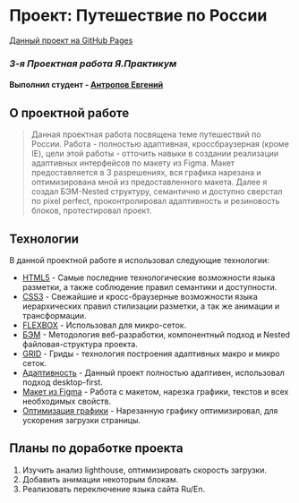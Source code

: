 # Проект: Путешествие по России
[Данный проект на GitHub Pages](https://squaredbusinessman.github.io/russian-travel/)

### _3-я Проектная работа Я.Практикум_
#### Выполнил студент - [Антропов Евгений](https://www.facebook.com/squaredbusinessman)

## О проектной работе
>Данная проектная работа посвящена теме путешествий по России. Работа - полностью адаптивная, кроссбраузерная (кроме IE), цели этой работы - отточить навыки в создании реализации адаптивных интерфейсов по макету из Figma. Макет предоставляется в 3 разрешениях, вся графика нарезана и оптимизирована мной из предоставленного макета. Далее я создал БЭМ-Nested структуру, семантично и доступно сверстал по pixel perfect, проконтролировал адаптивность и резиновость блоков, протестировал проект.

## Технологии

В данной проектной работе я использовал следующие технологии:

* [HTML5](https://ru.wikipedia.org/wiki/HTML5) - Самые последние технологические возможности языка разметки, а также соблюдение правил семантики и доступности.
* [CSS3](https://developer.mozilla.org/ru/docs/Web/CSS) - Свежайшие и кросс-браузерные возможности языка иерархических правил стилизации разметки, а так же анимации и трансформации.
* [FLEXBOX](https://developer.mozilla.org/ru/docs/Learn/CSS/CSS_layout/Flexbox) - Использовал для микро-сеток.
* [БЭМ](https://ru.bem.info/) - Методология веб-разработки, компонентный подход и Nested файловая-структура проекта.
* [GRID](https://developer.mozilla.org/ru/docs/Web/CSS/CSS_Grid_Layout/Basic_Concepts_of_Grid_Layout) - Гриды - технология построения адаптивных макро и микро сеток.
* [Адаптивность](https://web-revenue.ru/seo/adaptivnost-sayta) - Данный проект полностью адаптивен, использовал подход desktop-first.
* [Макет из Figma](https://www.figma.com/file/5S2WSbEFL6awjVWJ0NWL8Q/Sprint-3_-Russia-_-desktop-mobile?node-id=28503%3A0) - Работа с макетом, нарезка графики, текстов и всех необходимых свойств.
* [Оптимизация графики](https://tinypng.com/) - Нарезанную графику оптимизировал, для ускорения загрузки страницы.

## Планы по доработке проекта

1. Изучить анализ lighthouse, оптимизировать скорость загрузки.
2. Добавить анимации некоторым блокам.
3. Реализовать переключение языка сайта Ru/En.
